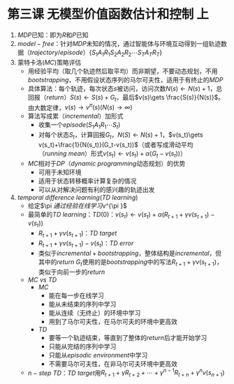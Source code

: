 # 第三课 无模型价值函数估计和控制 上

1. $MDP$已知：即为$R$和$P$已知
2. $model-free$：针对$MDP$未知的情况，通过智能体与环境互动得到一组轨迹数据（$trajectory/episode$）$\{S_1 A_1 R_1 S_2 A_2 R_2\cdots S_T A_T R_T \}$
3. 蒙特卡洛($MC$)策略评估
   * 用经验平均（取几个轨迹然后取平均）而非期望，不要动态规划，不用$bootstrapping$，不用假设状态序列的马尔可夫性，适用于有终止的$MDP$
   * 具体算法：每个轨迹，每次状态$s$被访问，访问次数$N(s)\gets N(s)+1$，总回报（$return$）$S(s)\gets S(s)+G_t$，最后$v(s)\gets \frac{S(s)}{N(s)}$。由大数定律，$v(s)\to v^{\pi }(s)(N(s)\to \infty)$
   * 算法写成累（$incremental$）加形式
     * 收集一个$episode(S_1 A_1 R_1\cdots S_t)$
     * 对每个状态$S_t$，计算回报$G_t$，$N(S)\gets N(s)+1$，$v(s_t)\gets v(s_t)+\frac{1}{N(s_t)}(G_t-v(s_t))$（或者写成滑动平均（$running\ mean$）形式$v(s_t)\gets v(s_t)+\alpha (G_t-v(s_t))$）
   * $MC$相对于$DP$（$dynamic\ programming$动态规划）的优势
     * 可用于未知环境
     * 适用于状态转移概率计算复杂的情况
     * 可以从对解决问题有利的感兴趣的轨迹出发
4. $temporal\ difference\ learning(TD\ learning)$
   * 给定$\pi $通过经验在线学习$v^{\pi }$
   * 最简单的$TD\ learning$：$TD(0)$：$v(s_t)\gets v(s_t)+\alpha (R_{t+1}+\gamma v(s_{t+1})-v(s_{t}))$
     * $R_{t+1}+\gamma v(s_{t+1})$：$TD\ target$
     * $R_{t+1}+\gamma v(s_{t+1})-v(s_{t})$：$TD\ error$
     * 类似于$incremental+bootstrapping$，整体结构是$incremental$，但其中的$return\ G_t$使用的是$bootstrapping$中的写法$R_{t+1}+\gamma v(s_{t+1})$，类似于向前一步的$return$
   * $MC\ vs\ TD$
     * $MC$
       * 能在每一步在线学习
       * 能从未结束的序列中学习
       * 能从连续（无终止）的环境中学习
       * 用到了马尔可夫性，在马尔可夫的环境中更高效
     * $TD$
       * 要等一个轨迹结束，等直到了整体的$return$后才能开始学习
       * 只能从完结的序列中学习
       * 只能从$episodic\ environment$中学习
       * 不需要马尔可夫性，在非马尔可夫环境中更高效
   * $n-step\ TD$：$TD\ target$用$R_{t+1}+\gamma R_{t+2}+\cdots +\gamma ^{n-1}R_{t+n}+\gamma ^{n}v(s_{n+1})$